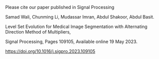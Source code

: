 Please cite our paper published in Signal Processing 

Samad Wali, Chunming Li, Mudassar Imran, Abdul Shakoor, Abdul Basit.

Level Set Evolution for Medical Image Segmentation with Alternating Direction Method of Multipliers,

Signal Processing, Pages 109105, Available online 19 May 2023.

https://doi.org/10.1016/j.sigpro.2023.109105
